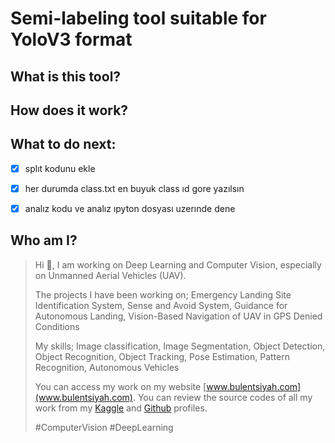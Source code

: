 # Semi-labeling tool suitable for YoloV3 format

## What is this tool?

## How does it work?

## What to do next:
- [x] splıt kodunu ekle
- [x] her durumda class.txt en buyuk class ıd gore yazılsın
- [x] analız kodu ve analız ıpyton dosyası uzerınde dene


## Who am I?
>Hi 👋,  I am working on Deep Learning and Computer Vision, especially on Unmanned Aerial Vehicles (UAV).
>
>The projects I have been working on; Emergency Landing Site Identification System, Sense and Avoid System, Guidance for Autonomous Landing, Vision-Based Navigation of UAV in GPS Denied Conditions
>
>My skills; Image classification, Image Segmentation, Object Detection, Object Recognition, Object Tracking, Pose Estimation, Pattern Recognition, Autonomous Vehicles
>
>You can access my work on my website  [www.bulentsiyah.com](www.bulentsiyah.com). You can review the source codes of all my work from my   [Kaggle](https://www.kaggle.com/bulentsiyah) and [Github](https://github.com/bulentsiyah?tab=repositories) profiles.
>
> #ComputerVision #DeepLearning
